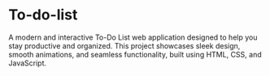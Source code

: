 # To-do-list
A modern and interactive To-Do List web application designed to help you stay productive and organized. This project showcases sleek design, smooth animations, and seamless functionality, built using HTML, CSS, and JavaScript.
